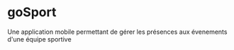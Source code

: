 # goSport
 Une application mobile permettant de gérer les présences aux évenements d'une équipe sportive
